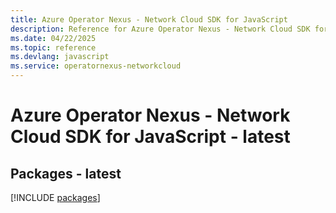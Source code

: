 ```yaml
---
title: Azure Operator Nexus - Network Cloud SDK for JavaScript
description: Reference for Azure Operator Nexus - Network Cloud SDK for JavaScript
ms.date: 04/22/2025
ms.topic: reference
ms.devlang: javascript
ms.service: operatornexus-networkcloud
---
```

# Azure Operator Nexus - Network Cloud SDK for JavaScript - latest
## Packages - latest
[!INCLUDE [packages](operator-nexus---network-cloud-index.md)]